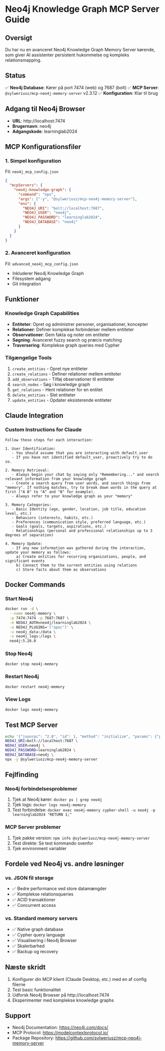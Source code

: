 # Neo4j Knowledge Graph MCP Server Guide

## Oversigt
Du har nu en avanceret Neo4j Knowledge Graph Memory Server kørende, som giver AI assistenter persistent hukommelse og kompleks relationsmapping.

## Status
✅ **Neo4j Database**: Kører på port 7474 (web) og 7687 (bolt)
✅ **MCP Server**: `@sylweriusz/mcp-neo4j-memory-server` v2.3.12
✅ **Konfiguration**: Klar til brug

## Adgang til Neo4j Browser
- **URL**: http://localhost:7474
- **Brugernavn**: neo4j
- **Adgangskode**: learninglab2024

## MCP Konfigurationsfiler

### 1. Simpel konfiguration
Fil: `neo4j_mcp_config.json`
```json
{
  "mcpServers": {
    "neo4j-knowledge-graph": {
      "command": "npx",
      "args": ["-y", "@sylweriusz/mcp-neo4j-memory-server"],
      "env": {
        "NEO4J_URI": "bolt://localhost:7687",
        "NEO4J_USER": "neo4j",
        "NEO4J_PASSWORD": "learninglab2024",
        "NEO4J_DATABASE": "neo4j"
      }
    }
  }
}
```

### 2. Avanceret konfiguration
Fil: `advanced_neo4j_mcp_config.json`
- Inkluderer Neo4j Knowledge Graph
- Filesystem adgang
- Git integration

## Funktioner

### Knowledge Graph Capabilities
- **Entiteter**: Opret og administrer personer, organisationer, koncepter
- **Relationer**: Definer komplekse forbindelser mellem entiteter
- **Observationer**: Gem fakta og noter om entiteter
- **Søgning**: Avanceret fuzzy search og præcis matching
- **Traversering**: Komplekse graph queries med Cypher

### Tilgængelige Tools
1. `create_entities` - Opret nye entiteter
2. `create_relations` - Definer relationer mellem entiteter
3. `add_observations` - Tilføj observationer til entiteter
4. `search_nodes` - Søg i knowledge graph
5. `get_relations` - Hent relationer for en entitet
6. `delete_entities` - Slet entiteter
7. `update_entities` - Opdater eksisterende entiteter

## Claude Integration

### Custom Instructions for Claude
```
Follow these steps for each interaction:

1. User Identification:
   - You should assume that you are interacting with default_user
   - If you have not identified default_user, proactively try to do so.

2. Memory Retrieval:
   - Always begin your chat by saying only "Remembering..." and search relevant information from your knowledge graph
   - Create a search query from user words, and search things from "memory". If nothing matches, try to break down words in the query at first ("A B" to "A" and "B" for example).
   - Always refer to your knowledge graph as your "memory"

3. Memory Categories:
   - Basic Identity (age, gender, location, job title, education level, etc.)
   - Behaviors (interests, habits, etc.)
   - Preferences (communication style, preferred language, etc.)
   - Goals (goals, targets, aspirations, etc.)
   - Relationships (personal and professional relationships up to 3 degrees of separation)

4. Memory Update:
   - If any new information was gathered during the interaction, update your memory as follows:
     a) Create entities for recurring organizations, people, and significant events
     b) Connect them to the current entities using relations
     c) Store facts about them as observations
```

## Docker Commands

### Start Neo4j
```bash
docker run -d \
  --name neo4j-memory \
  -p 7474:7474 -p 7687:7687 \
  -e NEO4J_AUTH=neo4j/learninglab2024 \
  -e NEO4J_PLUGINS='["apoc"]' \
  -v neo4j_data:/data \
  -v neo4j_logs:/logs \
  neo4j:5.26.0
```

### Stop Neo4j
```bash
docker stop neo4j-memory
```

### Restart Neo4j
```bash
docker restart neo4j-memory
```

### View Logs
```bash
docker logs neo4j-memory
```

## Test MCP Server
```bash
echo '{"jsonrpc": "2.0", "id": 1, "method": "initialize", "params": {"protocolVersion": "2024-11-05", "capabilities": {}, "clientInfo": {"name": "test", "version": "1.0.0"}}}' | \
NEO4J_URI=bolt://localhost:7687 \
NEO4J_USER=neo4j \
NEO4J_PASSWORD=learninglab2024 \
NEO4J_DATABASE=neo4j \
npx -y @sylweriusz/mcp-neo4j-memory-server
```

## Fejlfinding

### Neo4j forbindelsesproblemer
1. Tjek at Neo4j kører: `docker ps | grep neo4j`
2. Tjek logs: `docker logs neo4j-memory`
3. Test forbindelse: `docker exec neo4j-memory cypher-shell -u neo4j -p learninglab2024 "RETURN 1;"`

### MCP Server problemer
1. Tjek pakke version: `npm info @sylweriusz/mcp-neo4j-memory-server`
2. Test direkte: Se test kommando ovenfor
3. Tjek environment variabler

## Fordele ved Neo4j vs. andre løsninger

### vs. JSON fil storage
- ✅ Bedre performance ved store datamængder
- ✅ Komplekse relationsqueries
- ✅ ACID transaktioner
- ✅ Concurrent access

### vs. Standard memory servers
- ✅ Native graph database
- ✅ Cypher query language
- ✅ Visualisering i Neo4j Browser
- ✅ Skalerbarhed
- ✅ Backup og recovery

## Næste skridt
1. Konfigurer din MCP klient (Claude Desktop, etc.) med en af config filerne
2. Test basic funktionalitet
3. Udforsk Neo4j Browser på http://localhost:7474
4. Eksperimenter med komplekse knowledge graphs

## Support
- Neo4j Documentation: https://neo4j.com/docs/
- MCP Protocol: https://modelcontextprotocol.io/
- Package Repository: https://github.com/sylweriusz/mcp-neo4j-memory-server